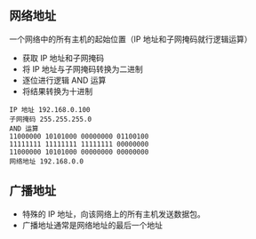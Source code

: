 ## 网络地址

一个网络中的所有主机的起始位置（IP 地址和子网掩码就行逻辑运算）

- 获取 IP 地址和子网掩码
- 将 IP 地址与子网掩码转换为二进制
- 逐位进行逻辑 AND 运算
- 将结果转换为十进制

```arc
IP 地址 192.168.0.100
子网掩码 255.255.255.0
AND 运算
11000000 10101000 00000000 01100100
11111111 11111111 11111111 00000000
11000000 10101000 00000000 00000000
网络地址 192.168.0.0
```
## 广播地址

- 特殊的 IP 地址，向该网络上的所有主机发送数据包。
- 广播地址通常是网络地址的最后一个地址